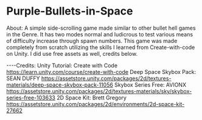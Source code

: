 # Purple-Bullets-in-Space
About: A simple side-scrolling game made similar to other bullet hell games in the Genre. It has
two modes normal and ludicrous to test various means of difficulty increase through spawn numbers.
This game was made completely from scratch utilizing the skills I learned from Create-with-code on Unity.
I did use free assets as well, credits below.

----Credits:
Unity Tutorial: Create with Code https://learn.unity.com/course/create-with-code
Deep Space Skybox Pack: SEAN DUFFY https://assetstore.unity.com/packages/2d/textures-materials/deep-space-skybox-pack-11056
Skybox Series Free: AVIONX https://assetstore.unity.com/packages/2d/textures-materials/sky/skybox-series-free-103633
2D Space Kit: Brett Gregory https://assetstore.unity.com/packages/2d/environments/2d-space-kit-27662
